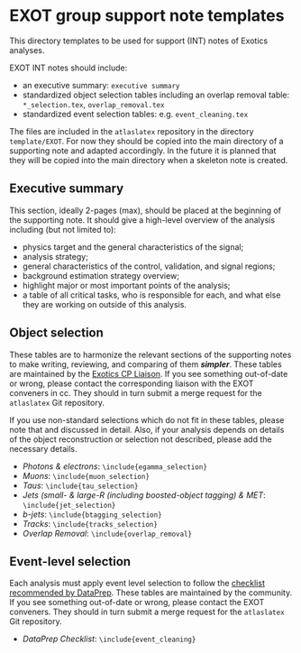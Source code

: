 # EXOT group support note templates

This directory templates to be used for support (INT) notes of Exotics analyses.

EXOT INT notes should include:
- an executive summary: `executive summary`
- standardized object selection tables including an overlap removal table: `*_selection.tex`, `overlap_removal.tex`
- standardized event selection tables: e.g. `event_cleaning.tex`

The files are included in the `atlaslatex` repository in the directory `template/EXOT`.
For now they should be copied into the main directory of a supporting note and adapted accordingly.
In the future it is planned that they will be copied into the main directory when a skeleton note is created.

## Executive summary
This section, ideally 2-pages (max), should be placed at the beginning of the supporting note.
It should give a high-level overview of the analysis including (but not limited to):
 - physics target and the general characteristics of the signal;
 - analysis strategy;
 - general characteristics of the control, validation, and signal regions;
 - background estimation strategy overview;
 - highlight major or most important points of the analysis;
 - a table of all critical tasks, who is responsible for each, and what else they are working on outside of this analysis.

## Object selection
These tables are to harmonize the relevant sections of the supporting notes to make writing, reviewing, and comparing of them **_simpler_**.
These tables are maintained by the [Exotics CP Liaison](https://twiki.cern.ch/twiki/bin/view/AtlasProtected/ExoticsWorkingGroup#Contacts_to_ATLAS_Groups).
If you see something out-of-date or wrong, please contact the corresponding liaison with the EXOT conveners in cc.
They should in turn submit a merge request for the `atlaslatex` Git repository.

If you use non-standard selections which do not fit in these tables, please note that and discussed in detail. 
Also, if your analysis depends on details of the object reconstruction or selection not described, please add the necessary details.

- _Photons & electrons_: `\include{egamma_selection}`
- _Muons_: `\include{muon_selection}`
- _Taus_: `\include{tau_selection}`
- _Jets (small- & large-R (including boosted-object tagging) & MET_: `\include{jet_selection}`
- _b-jets_: `\include{btagging_selection}`
- _Tracks_: `\include{tracks_selection}`
- _Overlap Removal_: `\include{overlap_removal}`


## Event-level selection
Each analysis must apply event level selection to follow the [checklist recommended by DataPrep](https://twiki.cern.ch/twiki/bin/viewauth/Atlas/DataPreparationCheckListForPhysicsAnalysis).
These tables are maintained by the community. If you see something out-of-date or wrong, please contact the EXOT conveners.
They should in turn submit a merge request for the `atlaslatex` Git repository.

- _DataPrep Checklist_: `\include{event_cleaning}`
